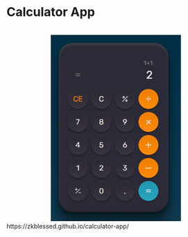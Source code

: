# Calculator App
<br />
<div align="center">
  <a href="https://zkblessed.github.io/calculator-app/">
    <img src="images/image1.png" width="300" height="430">
  </a>
</div>
https://zkblessed.github.io/calculator-app/